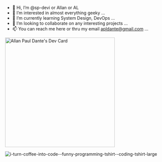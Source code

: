 - 👋 Hi, I’m @sp-devi or Allan or AL
- 👀 I’m interested in almost everything geeky ...
- 🌱 I’m currently learning System Design, DevOps ...
- 💞️ I’m looking to collaborate on any interesting projects ...
- 📫 You can reach me here or thru my email apldante@gmail.com ...


<a href="https://app.daily.dev/apldante"><img src="https://api.daily.dev/devcards/v2/SjO7xwhueCNOBgpSvYtbe.png?type=default&r=pmi" width="356" alt="Allan Paul Dante's Dev Card"/></a>

![i-turn-coffee-into-code--funny-programming-tshirt--coding-tshirt-large](https://user-images.githubusercontent.com/61116171/133872831-72ca1bb9-9af0-4cff-bff5-92fe98f963e2.png)

<!---
sp-devi/sp-devi is a ✨ special ✨ repository because its `README.md` (this file) appears on your GitHub profile.
You can click the Preview link to take a look at your changes.
--->

